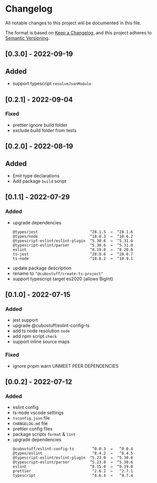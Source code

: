 # Changelog

All notable changes to this project will be documented in this file.

The format is based on [Keep a Changelog](https://keepachangelog.com/en/1.0.0/), and this project
adheres to [Semantic Versioning](https://semver.org/spec/v2.0.0.html).

## [0.3.0] - 2022-09-19

## Added

-   support typescript `resolveJsonModule`

## [0.2.1] - 2022-09-04

### Fixed

-   prettier ignore build folder
-   exclude build folder from tests

## [0.2.0] - 2022-08-19

## Added

-   Emit type declarations
-   Add package `build` script

## [0.1.1] - 2022-07-29

### Added

-   upgrade dependencies
    ```
    @types/jest                       ^28.1.5  →  ^28.1.6
    @types/node                       ^18.0.3  →  ^18.6.2
    @typescript-eslint/eslint-plugin  ^5.30.6  →  ^5.31.0
    @typescript-eslint/parser         ^5.30.6  →  ^5.31.0
    eslint                            ^8.19.0  →  ^8.20.0
    ts-jest                           ^28.0.6  →  ^28.0.7
    ts-node                           ^10.8.2  →  ^10.9.1
    ```
-   update package description
-   rename to `"@cubostuff/create-ts-project"`
-   support typescript target es2020 (allows BigInt)

## [0.1.0] - 2022-07-15

### Added

-   jest support
-   upgrade @cubostuff/eslint-config-ts
-   add ts node resolution `node`
-   add npm script `check`
-   support inline source maps

### Fixed

-   ignore pnpm warn UNMEET PEER DEPENDENCIES

## [0.0.2] - 2022-07-12

### Added

-   eslint config
-   ts-node vscode settings
-   `tsconfig.json` file
-   `CHANGELOG.md` file
-   prettier config files
-   package scripts `format` & `lint`
-   upgrade dependencies
    ```
    @cubostuff/eslint-config-ts        ^0.0.3  →   ^0.0.4
    @types/eslint                      ^8.4.2  →   ^8.4.5
    @typescript-eslint/eslint-plugin  ^5.23.0  →  ^5.30.6
    @typescript-eslint/parser         ^5.23.0  →  ^5.30.6
    eslint                            ^8.15.0  →  ^8.19.0
    prettier                           ^2.6.2  →   ^2.7.1
    typescript                         ^4.6.4  →   ^4.7.4
    ```
